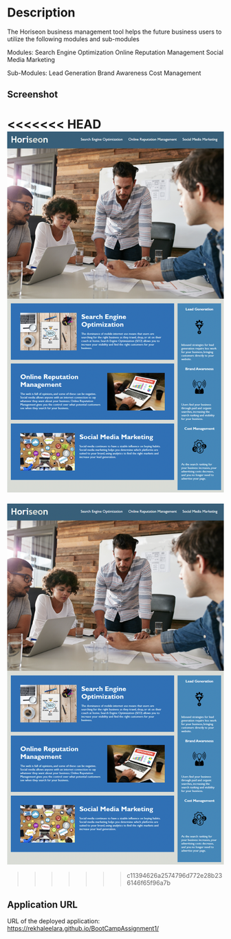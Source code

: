# Description

The Horiseon business management tool helps the future business users to utilize the following modules and sub-modules

Modules:
Search Engine Optimization
Online Reputation Management
Social Media Marketing

Sub-Modules:
Lead Generation
Brand Awareness
Cost Management

## Screenshot
<<<<<<< HEAD
![](./develop/assets/images/ApplicationMockup.png)
=======
![](develop/assets/images/ApplicationMockup.png)
>>>>>>> c11394626a2574796d772e28b236146f65f96a7b


## Application URL

URL of the deployed application: https://rekhaleelara.github.io/BootCampAssignment1/
